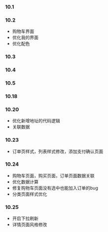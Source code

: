### 10.1

### 10.2 
  * 购物车界面
  * 优化我的界面
  * 优化配色

### 10.3

### 10.4

### 10.5

### 10.18

### 10.20
   * 优化新增地址的代码逻辑    
   * 关联数据

### 10.23 
   * 订单页样式，列表样式修改，添加支付确认页面 

### 10.24
  * 购物车页面，购买页面，订单页面数据关联
  * 优化数据计算
  * 修复购物车页面没有选中也能加入订单的bug
  * 分类页面样式优化

### 10.25
  * 开启下拉刷新 
  * 详情页面风格修改 